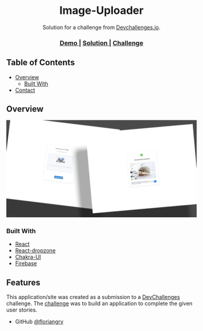 <!-- Please update value in the {}  -->

<h1 align="center">Image-Uploader</h1>

<div align="center">
   Solution for a challenge from  <a href="http://devchallenges.io" target="_blank">Devchallenges.io</a>.
</div>

<div align="center">
  <h3>
    <a href="https://boring-bell-85f934.netlify.app/">
      Demo
    </a>
    <span> | </span>
    <a href="https://devchallenges.io/solutions/g3AV7lMKEF1zRrLyunRG">
      Solution
    </a>
    <span> | </span>
    <a href="https://devchallenges.io/challenges/O2iGT9yBd6xZBrOcVirx">
      Challenge
    </a>
  </h3>
</div>

## Table of Contents

- [Overview](#overview)
  - [Built With](#built-with)
- [Contact](#contact)


## Overview

![screenshot](img-uploader/src/images/img-uploader-screen.png)

### Built With


- [React](https://reactjs.org/)
- [React-dropzone](https://react-dropzone.js.org/)
- [Chakra-UI](https://chakra-ui.com/)
- [Firebase](https://firebase.google.com//)

## Features


This application/site was created as a submission to a [DevChallenges](https://devchallenges.io/challenges) challenge. The [challenge](https://devchallenges.io/challenges/O2iGT9yBd6xZBrOcVirx) was to build an application to complete the given user stories.




- GitHub [@floriangrv](https://{github.com/floriangrv})

